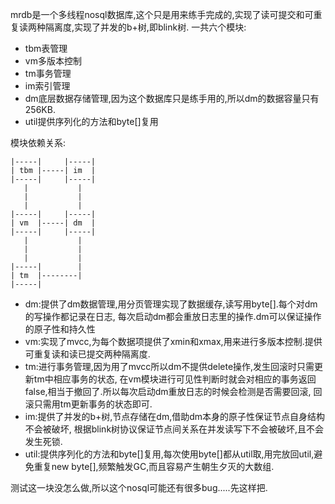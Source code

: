 mrdb是一个多线程nosql数据库,这个只是用来练手完成的,实现了读可提交和可重复读两种隔离度,实现了并发的b+树,即blink树.
一共六个模块:
- tbm表管理
- vm多版本控制
- tm事务管理
- im索引管理
- dm底层数据存储管理,因为这个数据库只是练手用的,所以dm的数据容量只有256KB.
- util提供序列化的方法和byte[]复用

模块依赖关系:
```
|-----|     |-----|
| tbm |-----| im  |
|-----|     |-----|
   |	       |
   |           |
   |           |
|-----|     |-----|
| vm  |-----| dm  |
|-----|     |-----|
   |           |
   |           |
   |           |
|-----|        |
| tm  |--------|
|-----|
```

- dm:提供了dm数据管理,用分页管理实现了数据缓存,读写用byte[].每个对dm的写操作都记录在日志,
每次启动dm都会重放日志里的操作.dm可以保证操作的原子性和持久性
- vm:实现了mvcc,为每个数据项提供了xmin和xmax,用来进行多版本控制.提供可重复读和读已提交两种隔离度.
- tm:进行事务管理,因为用了mvcc所以dm不提供delete操作,发生回滚时只需更新tm中相应事务的状态,
在vm模块进行可见性判断时就会对相应的事务返回false,相当于撤回了.所以每次启动dm重放日志的时候会检测是否需要回滚,
回滚只需用tm更新事务的状态即可.
- im:提供了并发的b+树,节点存储在dm,借助dm本身的原子性保证节点自身结构不会被破坏,
根据blink树协议保证节点间关系在并发读写下不会被破坏,且不会发生死锁.
- util:提供序列化的方法和byte[]复用,每次使用byte[]都从util取,用完放回util,避免重复new byte[],频繁触发GC,而且容易产生朝生夕灭的大数组.


测试这一块没怎么做,所以这个nosql可能还有很多bug.....先这样把.

